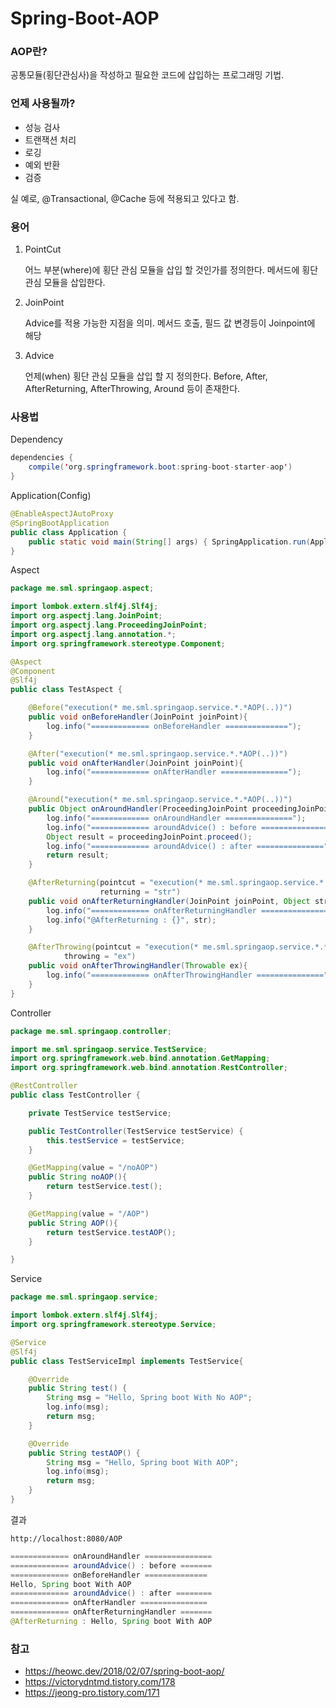 # Spring-Boot-AOP

### AOP란?

공통모듈(횡단관심사)을 작성하고 필요한 코드에 삽입하는 프로그래밍 기법.

### 언제 사용될까?

- 성능 검사
- 트랜잭션 처리
- 로깅
- 예외 반환
- 검증

실 예로, @Transactional, @Cache 등에 적용되고 있다고 함.

### 용어

1. PointCut
    
    어느 부분(where)에 횡단 관심 모듈을 삽입 할 것인가를 정의한다. 메서드에 횡단 관심 모듈을 삽입한다.
    
2. JoinPoint
    
    Advice를 적용 가능한 지점을 의미. 메서드 호출, 필드 값 변경등이 Joinpoint에 해당
    
3. Advice

    언제(when) 횡단 관심 모듈을 삽입 할 지 정의한다. Before, After, AfterReturning, AfterThrowing, Around 등이 존재한다.
    
### 사용법

Dependency

```java
dependencies {
    compile('org.springframework.boot:spring-boot-starter-aop')  
}
```

Application(Config)
```java
@EnableAspectJAutoProxy
@SpringBootApplication
public class Application {
	public static void main(String[] args) { SpringApplication.run(Application.class, args);}
}

```

Aspect

```java
package me.sml.springaop.aspect;

import lombok.extern.slf4j.Slf4j;
import org.aspectj.lang.JoinPoint;
import org.aspectj.lang.ProceedingJoinPoint;
import org.aspectj.lang.annotation.*;
import org.springframework.stereotype.Component;

@Aspect
@Component
@Slf4j
public class TestAspect {

    @Before("execution(* me.sml.springaop.service.*.*AOP(..))")
    public void onBeforeHandler(JoinPoint joinPoint){
        log.info("============= onBeforeHandler ==============");
    }

    @After("execution(* me.sml.springaop.service.*.*AOP(..))")
    public void onAfterHandler(JoinPoint joinPoint){
        log.info("============= onAfterHandler ===============");
    }

    @Around("execution(* me.sml.springaop.service.*.*AOP(..))")
    public Object onAroundHandler(ProceedingJoinPoint proceedingJoinPoint) throws Throwable {
        log.info("============= onAroundHandler ===============");
        log.info("============= aroundAdvice() : before ===============");
        Object result = proceedingJoinPoint.proceed();
        log.info("============= aroundAdvice() : after ===============");
        return result;
    }

    @AfterReturning(pointcut = "execution(* me.sml.springaop.service.*.*AOP(..))",
                    returning = "str")
    public void onAfterReturningHandler(JoinPoint joinPoint, Object str){
        log.info("============= onAfterReturningHandler ===============");
        log.info("@AfterReturning : {}", str);
    }

    @AfterThrowing(pointcut = "execution(* me.sml.springaop.service.*.*AOP(..))",
            throwing = "ex")
    public void onAfterThrowingHandler(Throwable ex){
        log.info("============= onAfterThrowingHandler ===============");
    }
}

```

Controller

```java
package me.sml.springaop.controller;

import me.sml.springaop.service.TestService;
import org.springframework.web.bind.annotation.GetMapping;
import org.springframework.web.bind.annotation.RestController;

@RestController
public class TestController {

    private TestService testService;

    public TestController(TestService testService) {
        this.testService = testService;
    }

    @GetMapping(value = "/noAOP")
    public String noAOP(){
        return testService.test();
    }

    @GetMapping(value = "/AOP")
    public String AOP(){
        return testService.testAOP();
    }

}

```

Service

```java
package me.sml.springaop.service;

import lombok.extern.slf4j.Slf4j;
import org.springframework.stereotype.Service;

@Service
@Slf4j
public class TestServiceImpl implements TestService{

    @Override
    public String test() {
        String msg = "Hello, Spring boot With No AOP";
        log.info(msg);
        return msg;
    }

    @Override
    public String testAOP() {
        String msg = "Hello, Spring boot With AOP";
        log.info(msg);
        return msg;
    }
}

```

결과

```http request
http://localhost:8080/AOP
```

```java
============= onAroundHandler ===============
============= aroundAdvice() : before =======
============= onBeforeHandler ==============
Hello, Spring boot With AOP
============= aroundAdvice() : after ========
============= onAfterHandler ===============
============= onAfterReturningHandler =======
@AfterReturning : Hello, Spring boot With AOP
```

### 참고

- https://heowc.dev/2018/02/07/spring-boot-aop/
- https://victorydntmd.tistory.com/178
- https://jeong-pro.tistory.com/171
